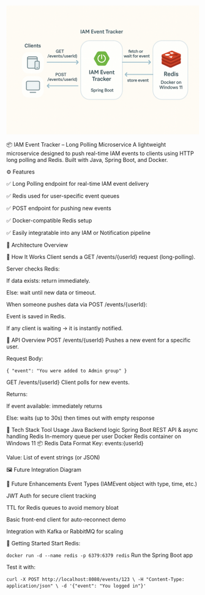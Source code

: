 


![Alt text](images/LP2.png)

📦 IAM Event Tracker – Long Polling Microservice
A lightweight microservice designed to push real-time IAM events to clients using HTTP long polling and Redis. Built with Java, Spring Boot, and Docker.

⚙️ Features

✅ Long Polling endpoint for real-time IAM event delivery

✅ Redis used for user-specific event queues

✅ POST endpoint for pushing new events

✅ Docker-compatible Redis setup

✅ Easily integratable into any IAM or Notification pipeline

📐 Architecture Overview


🔄 How It Works
Client sends a GET /events/{userId} request (long-polling).

Server checks Redis:

If data exists: return immediately.

Else: wait until new data or timeout.

When someone pushes data via POST /events/{userId}:

Event is saved in Redis.

If any client is waiting → it is instantly notified.

🔌 API Overview
POST /events/{userId}
Pushes a new event for a specific user.

Request Body:

`
{
  "event": "You were added to Admin group"
}
`

GET /events/{userId}
Client polls for new events.

Returns:

If event available: immediately returns

Else: waits (up to 30s) then times out with empty response

🔧 Tech Stack
Tool	Usage
Java	Backend logic
Spring Boot	REST API & async handling
Redis	In-memory queue per user
Docker	Redis container on Windows 11
📦 Redis Data Format
Key: events:{userId}

Value: List of event strings (or JSON)

🖼 Future Integration Diagram


🔮 Future Enhancements
Event Types (IAMEvent object with type, time, etc.)

JWT Auth for secure client tracking

TTL for Redis queues to avoid memory bloat

Basic front-end client for auto-reconnect demo

Integration with Kafka or RabbitMQ for scaling

🚀 Getting Started
Start Redis:


`docker run -d --name redis -p 6379:6379 redis`
Run the Spring Boot app

Test it with:


`curl -X POST http://localhost:8080/events/123 \
     -H "Content-Type: application/json" \
     -d '{"event": "You logged in"}'
`
